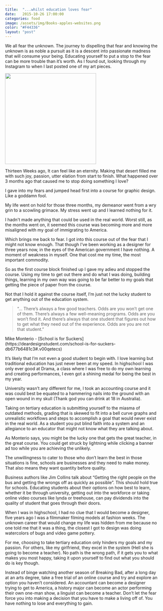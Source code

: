 ```yaml
---
title:  "...whilst education loves fear"
date:   2015-10-26 17:00:00
categories: food
image: /assets/img/Books-apples-websites.png
color: "#F44336"
layout: "post"
---
```


We all fear the unknown. The journey to dispelling that fear and knowing the unknown is as noble a pursuit as it is a descent into passionate madness that will consume your being. Educating yourself to put a stop to the fear can be more trouble than it’s worth. As I found out, looking through my Instagram to when I last posted one of my art pieces.

<img src="/assets/img/thirteen-weeks.png" style="width:300px; text-align:left;" />

Thirteen Weeks ago, It can feel like an eternity.  Making that desert filled me with such joy, passion, utter elation from start to finish. What happened over 3 months ago that caused me to stop doing something I love?

I gave into my fears and jumped head first into a course for graphic design. Like a goddamn fool.

My life went on hold for those three months, my demeanor went from a wry grin to a scowling grimace. My stress went up and I learned nothing for it.

I hadn't made anything that could be used in the real world. Worst still, as the months went on, it seemed this course was becoming more and more misaligned with my goal of immigrating to America.

Which brings me back to fear. I got into this course out of the fear that I might not know enough. That though I’ve been working as a designer for three years now, in the eyes of the American government I have nothing. A moment of weakness in myself. One that cost me my time, the most important commodity.

So as the first course block finished up I gave my adieu and stopped the course. Using my time to get out there and do what I was doing, building things, learning in my own way was going to be far better to my goals that getting the piece of paper from the course.

Not that I hold it against the course itself, I’m just not the lucky student to get anything out of the education system.

<blockquote>“… There’s always a few good teachers. Odds are you won’t get one of them. There’s always a few well-meaning programs. Odds are you won’t find it. And there’s always that one student that figures out how to get what they need out of the experience. Odds are you are not that student.”</blockquote>
Mike Monterio - [School is for Suckers](https://deardesignstudent.com/school-is-for-suckers-db677b6481c3#.v00qetecs)

It’s likely that I’m not even a good student to begin with. I love learning but traditional education has just never been at my speed. In highschool I was only ever good at Drama, a class where I was free to do my own learning and creating performances, I even got a shining medal for being the best in my year.

University wasn’t any different for me, I took an accounting course and it was could best be equated to a hammering nails into the ground with an open wound in my skull (Thank god you can drink at 18 in Australia).

Taking on tertiary education is submitting yourself to the miasma of outdated methods, grading that is skewed to fit into a bell curve graphs and unrealistic workflows and steps to accomplish a goal that would never exist in the real world. As a student you put blind faith into a system and an allegiance to an educator that might not know what they are talking about.

As Monterio says, you might be the lucky one that gets the great teacher, in the great course. You could get struck by lightning while clicking a banner ad too while you are achieving the unlikely.

The unwillingness to cater to those who don’t learn the best in those situations is fine, schools are businesses and they need to make money. That also means they want quantity before quality.

Business authors like Jim Collins talk about “Getting the right people on the bus and getting the wrongs off as quickly as possible”. This should hold true for schools. Educating students about their options on how best to learn, whether it be through university, getting out into the workforce or taking online video courses like lynda or treehouse, can pay dividends into the quality of student that goes through their doors.

When I was in highschool, I had no clue that I would become a designer, five years ago I was a filmmaker filming models at fashion weeks. The unknown career that would change my life was hidden from me because no one told me that it was a thing, the closest I got to design was doing watercolors of bugs and video game pottery.

For me, choosing to take tertiary education only hinders my goals and my passion. For others, like my girlfriend, they excel in the system (Hell she is going to become a teacher). No path is the wrong path, if it gets you to what makes you most happy, taking it upon yourself to find out what you should do is key though. 

Instead of binge watching another season of Breaking Bad, after a long day at an arts degree, take a free trial of an online course and try and explore an option you haven’t considered. An accountant can become a designer trying to get to America, a history major can become an actor performing their own one-man show, a linguist can become a teacher. Don’t let the fear force you into making a decision that you have to make a living off of. You have nothing to lose and everything to gain. 
